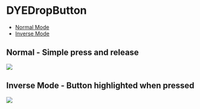 # DYEDropButton

* [Normal Mode](#normal---simple-press-and-release)
* [Inverse Mode](#inverse-mode---button-highlighted-when-pressed)

## Normal - Simple press and release

![](https://github.com/dannyYassine/DYEDropButton/blob/master/diffusedButton.gif)

## Inverse Mode - Button highlighted when pressed

![](https://github.com/dannyYassine/DYEDropButton/blob/master/diff.gif)
